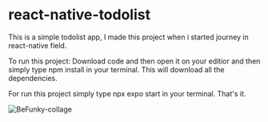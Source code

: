 # react-native-todolist
This is a simple todolist app, I made this project when i started journey in react-native field.

To run this project:
Download code and then open it on your editior and then simply type npm install in your terminal.
This will download all the dependencies.

For run this project simply type npx expo start in your terminal. 
That's it.


![BeFunky-collage](https://github.com/bipulk69/react-native-todolist/assets/117657908/5f04eaa7-cf66-459b-aeef-4358a90499b6)
